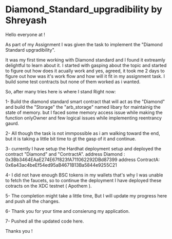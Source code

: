# Diamond_Standard_upgradibility by Shreyash

Hello everyone at !

As part of my Assignment I was given the task to implement the "Diamond Standard upgradibility".

It was my first time working with Diamond standard and I found it extreamly delightful to learn about it.
I started with gasping about the topic and started to figure out how does it acually work and yes, agreed, it took me 2 days to figure out how was it's work flow and how will it fit in my assignment task. I build some test contracts but none of them worked as i wanted.

So, after many tries here is where I stand Right now:

1- Build the diamond standard smart contract that will act as the "Diamond" and build the "Storage" the "arb_storage" named libary for maintainig the state of memory. but I faced some memory access issue while making the function onlyOwner and few logical issues while implementing reentrancy gaurd. 

2- All though the task is not immpossible as i am walking toward the end, but it is taking a little bit time to gt the gasp of it and continue.

3- currently I have setup the Hardhat deployment setup and deployed the contract "Diamond" and "ContractA".
 address Diamond : 0x3Bb3464EAaE274E67f823fA711062292DBd87399
 address ContractA: 0x6a43ac4beEf54ed95aB4671B13Ba5844e9255C21

4- I did not have enough BSC tokens in my wallets that's why I was unable to fetch the faucets, so to continue the deployment I have deployed these cotracts on the XDC testnet ( Apothem ).

5- The completion might take a little time, But I will update my progress here and push all the changes. 

6- Thank you for your time and consierung my application.

7- Pushed all the updated code here.

Thanks you !

 
